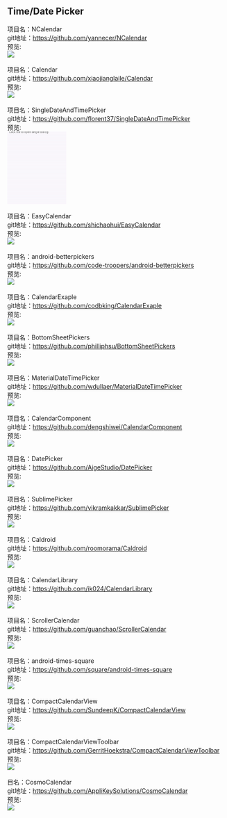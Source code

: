 ## Time/Date Picker<br>



项目名：NCalendar<br>
git地址：https://github.com/yannecer/NCalendar<br>
预览:<br>
<img src="https://github.com/yannecer/NCalendar/raw/master/app/ncalendar3.gif" width="27%"/><br>

项目名：Calendar<br>
git地址：https://github.com/xiaojianglaile/Calendar<br>
预览:<br>
<img src="https://github.com/xiaojianglaile/Calendar/raw/master/raw/jeek_image_1.gif" width="27%"/><br>

项目名：SingleDateAndTimePicker<br>
git地址：https://github.com/florent37/SingleDateAndTimePicker<br>
预览:<br>
<img src="https://raw.githubusercontent.com/florent37/SingleDateAndTimePicker/master/media/new_video.gif" width="27%"/><br>

项目名：EasyCalendar<br>
git地址：https://github.com/shichaohui/EasyCalendar<br>
预览:<br>
<img src="https://github.com/shichaohui/EasyCalendar/raw/master/screeshot/screenshot_checkin_gif.gif" width="27%"/><br>

项目名：android-betterpickers<br>
git地址：https://github.com/code-troopers/android-betterpickers<br>
预览:<br>
<img src="https://raw.githubusercontent.com/code-troopers/android-betterpickers/master/sample/imagery/screenshot_recurrence.png" width="30%"/><br>

项目名：CalendarExaple<br>
git地址：https://github.com/codbking/CalendarExaple<br>
预览:<br>
<img src="https://github.com/codbking/CalendarExaple/raw/master/image/a1.jpg" width="30%"/><br>

项目名：BottomSheetPickers<br>
git地址：https://github.com/philliphsu/BottomSheetPickers<br>
预览:<br>
<img src="https://github.com/philliphsu/BottomSheetPickers/raw/master/screenshots/24h-grid-light.png" width="30%"/><br>

项目名：MaterialDateTimePicker<br>
git地址：https://github.com/wdullaer/MaterialDateTimePicker<br>
预览:<br>
<img src="https://camo.githubusercontent.com/1467c2b5d209d68aef8ac96cc6bdc28a6c2b1f3d/68747470733a2f2f7261772e6769746875622e636f6d2f7764756c6c6165722f4d6174657269616c4461746554696d655069636b65722f67682d70616765732f696d616765732f646174655f7069636b65722e706e67" width="30%"/><br>

项目名：CalendarComponent<br>
git地址：https://github.com/dengshiwei/CalendarComponent<br>
预览:<br>
<img src="https://github.com/dengshiwei/CalendarComponent/raw/master/GridCalendarView.gif?raw=true" width="30%"/><br>

项目名：DatePicker<br>
git地址：https://github.com/AigeStudio/DatePicker<br>
预览:<br>
<img src="https://github.com/AigeStudio/DatePicker/raw/master/PreviewGif.gif" width="30%"/><br>

项目名：SublimePicker<br>
git地址：https://github.com/vikramkakkar/SublimePicker<br>
预览:<br>
<img src="https://github.com/vikramkakkar/SublimePicker/raw/master/img/date_picker_v2.png?raw=true" width="30%"/><br>

项目名：Caldroid<br>
git地址：https://github.com/roomorama/Caldroid<br>
预览:<br>
<img src="https://camo.githubusercontent.com/8160f830305493135ea8ae1fbd9e12713d6f0972/68747470733a2f2f7261772e6769746875622e636f6d2f726f6f6d6f72616d612f43616c64726f69642f6d61737465722f73637265656e73686f742f312e706e67" width="30%"/><br>

项目名：CalendarLibrary<br>
git地址：https://github.com/ik024/CalendarLibrary<br>
预览:<br>
<img src="https://cloud.githubusercontent.com/assets/4861930/15888021/e055587a-2d82-11e6-9329-4da8b8d8dad8.png" width="30%"/><br>

项目名：ScrollerCalendar<br>
git地址：https://github.com/guanchao/ScrollerCalendar<br>
预览:<br>
<img src="https://github.com/guanchao/ScrollerCalendar/raw/master/images/sample1.gif" width="30%"/><br>

项目名：android-times-square<br>
git地址：https://github.com/square/android-times-square<br>
预览:<br>
<img src="https://github.com/square/android-times-square/raw/master/timesSquareScreenshot.png" width="30%" /><br>

项目名：CompactCalendarView<br>
git地址：https://github.com/SundeepK/CompactCalendarView<br>
预览:<br>
<img src="https://github.com/SundeepK/CompactCalendarView/raw/master/images/compact-calendar-view-example.png" width="30%" /><br>

项目名：CompactCalendarViewToolbar<br>
git地址：https://github.com/GerritHoekstra/CompactCalendarViewToolbar<br>
预览:<br>
<img src="https://github.com/GerritHoekstra/CompactCalendarViewToolbar/raw/master/images/compact-calendar-toolbar-demo.gif" width="30%" /><br>

目名：CosmoCalendar<br>
git地址：https://github.com/AppliKeySolutions/CosmoCalendar<br>
预览:<br>
<img src="https://github.com/AppliKeySolutions/CosmoCalendar/raw/master/pictures/Calendar-range-years_2.jpg" width="30%" /><br>
